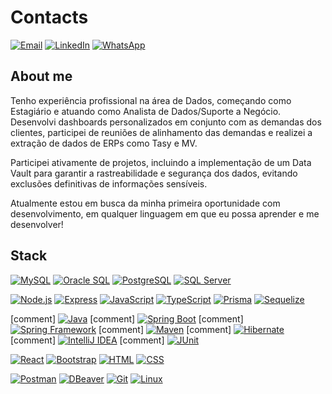 # Contacts

[![Email](https://img.shields.io/badge/Email-isaac.graper%40gmail.com-8A2BE2?logo=gmail&logoColor=white&style=for-the-badge)](mailto:isaac.graper@gmail.com)
[![LinkedIn](https://img.shields.io/badge/LinkedIn-isaac--graper-8A2BE2?logo=linkedin&logoColor=white&style=for-the-badge)](https://www.linkedin.com/in/seu-perfil)
[![WhatsApp](https://img.shields.io/badge/WhatsApp-Chat-8A2BE2?logo=whatsapp&logoColor=white&style=for-the-badge)](https://wa.me/5547997754529)

## About me 

Tenho experiência profissional na área de Dados, começando como Estagiário e atuando como Analista de Dados/Suporte a Negócio. Desenvolvi dashboards personalizados em conjunto com as demandas dos clientes, participei de reuniões de alinhamento das demandas e realizei a extração de dados de ERPs como Tasy e MV. 

Participei ativamente de projetos, incluindo a implementação de um Data Vault para garantir a rastreabilidade e segurança dos dados, evitando exclusões definitivas de informações sensíveis.

Atualmente estou em busca da minha primeira oportunidade com desenvolvimento, em qualquer linguagem em que eu possa aprender e me desenvolver!

## Stack

[![MySQL](https://img.shields.io/badge/-MySQL-4479A1?logo=mysql&logoColor=white&logoWidth=30)](https://www.mysql.com/)
[![Oracle SQL](https://img.shields.io/badge/-Oracle_SQL-F80000?logo=oracle&logoColor=white&logoWidth=30)](https://www.oracle.com/database/)
[![PostgreSQL](https://img.shields.io/badge/-PostgreSQL-336791?logo=postgresql&logoColor=white&logoWidth=30)](https://www.postgresql.org/)
[![SQL Server](https://img.shields.io/badge/-SQL_Server-CC2927?logo=microsoft-sql-server&logoColor=white&logoWidth=30)](https://www.microsoft.com/en-us/sql-server)

[![Node.js](https://img.shields.io/badge/-Node.js-339933?logo=node.js&logoColor=white&logoWidth=30)](https://nodejs.org/)
[![Express](https://img.shields.io/badge/-Express-000000?logo=express&logoColor=white&logoWidth=30)](https://expressjs.com/)
[![JavaScript](https://img.shields.io/badge/-JavaScript-F7DF1C?logo=javascript&logoColor=black&logoWidth=30)](https://www.javascript.com/)
[![TypeScript](https://img.shields.io/badge/-TypeScript-3178C6?logo=typescript&logoColor=white&logoWidth=30)](https://www.typescriptlang.org/)
[![Prisma](https://img.shields.io/badge/-Prisma-2D3748?logo=prisma&logoColor=white&logoWidth=30)](https://www.prisma.io/)
[![Sequelize](https://img.shields.io/badge/-Sequelize-52B0E7?logo=sequelize&logoColor=white&logoWidth=30)](https://sequelize.org/)

[comment] [![Java](https://img.shields.io/badge/-Java-007396?logo=java&logoColor=white&logoWidth=30)](https://www.java.com/)
[comment] [![Spring Boot](https://img.shields.io/badge/-Spring_Boot-6DB33F?logo=spring&logoColor=white&logoWidth=30)](https://spring.io/projects/spring-boot)
[comment] [![Spring Framework](https://img.shields.io/badge/-Spring_Framework-6DB33F?logo=spring&logoColor=white&logoWidth=30)](https://spring.io/projects/spring-framework)
[comment] [![Maven](https://img.shields.io/badge/-Maven-C71A36?logo=apache-maven&logoColor=white&logoWidth=30)](https://maven.apache.org/)
[comment] [![Hibernate](https://img.shields.io/badge/-Hibernate-59666C?logo=hibernate&logoColor=white&logoWidth=30)](https://hibernate.org/)
[comment] [![IntelliJ IDEA](https://img.shields.io/badge/-IntelliJ_IDEA-000000?logo=intellij-idea&logoColor=white&logoWidth=30)](https://www.jetbrains.com/idea/)
[comment] [![JUnit](https://img.shields.io/badge/-JUnit-25A162?logo=junit5&logoColor=white&logoWidth=30)](https://junit.org/junit5/)

[![React](https://img.shields.io/badge/-React-61DAFB?logo=react&logoColor=white&logoWidth=30)](https://reactjs.org/)
[![Bootstrap](https://img.shields.io/badge/-Bootstrap-7952B3?logo=bootstrap&logoColor=white&logoWidth=30)](https://getbootstrap.com/)
[![HTML](https://img.shields.io/badge/-HTML-E34F26?logo=html5&logoColor=white&logoWidth=30)](https://developer.mozilla.org/en-US/docs/Web/HTML)
[![CSS](https://img.shields.io/badge/-CSS-1572B6?logo=css3&logoColor=white&logoWidth=30)](https://developer.mozilla.org/en-US/docs/Web/CSS)

[![Postman](https://img.shields.io/badge/-Postman-FF6C37?logo=postman&logoColor=white&logoWidth=30)](https://www.postman.com/)
[![DBeaver](https://img.shields.io/badge/-DBeaver-333333?logo=dbeaver&logoColor=white&logoWidth=30)](https://dbeaver.io/)
[![Git](https://img.shields.io/badge/-Git-F05032?logo=git&logoColor=white&logoWidth=30)](https://git-scm.com/)
[![Linux](https://img.shields.io/badge/-Linux-FCC624?logo=linux&logoColor=white&logoWidth=30)](https://www.linux.org/)
